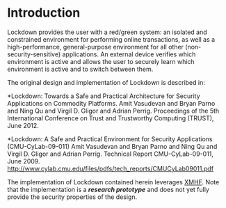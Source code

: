 Introduction
============

Lockdown provides the user with a red/green system: an isolated and
constrained environment for performing online transactions, as well as
a high-performance, general-purpose environment for all other
(non-security-sensitive) applications. An external device verifies
which environment is active and allows the user to securely learn
which environment is active and to switch between them.

The original design and implementation of Lockdown is described in:

*Lockdown: Towards a Safe and Practical Architecture for Security
 Applications on Commodity Platforms.  Amit Vasudevan and Bryan Parno
 and Ning Qu and Virgil D. Gligor and Adrian Perrig. Proceedings of
 the 5th International Conference on Trust and Trustworthy Computing
 (TRUST), June 2012.

*Lockdown: A Safe and Practical Environment for Security Applications
(CMU-CyLab-09-011) Amit Vasudevan and Bryan Parno and Ning Qu and
Virgil D. Gligor and Adrian Perrig. Technical Report CMU-CyLab-09-011,
June 2009.
<http://www.cylab.cmu.edu/files/pdfs/tech_reports/CMUCyLab09011.pdf>

The implementation of Lockdown contained herein leverages
[XMHF](../xmhf). Note that the implementation is a ***research
prototype*** and does not yet fully provide the security properties of
the design.
